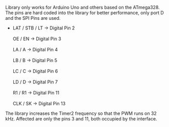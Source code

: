 Library only works for Arduino Uno and others based on the ATmega328.
The pins are hard coded into the library for better performance, only port D and the SPI Pins are used.

  - LAT / STB / LT  -> Digital Pin 2<br>  
  OE / EN         -> Digital Pin 3<br>  
  LA / A          -> Digital Pin 4<br>  
  LB / B          -> Digital Pin 5<br>  
  LC / C          -> Digital Pin 6<br>  
  LD / D          -> Digital Pin 7<br>  
  R1 / R1         -> Digital Pin 11<br>  
  CLK / SK        -> Digital Pin 13<br>
  
The library increases the Timer2 frequency so that the PWM runs on 32 kHz.
Affected are only the pins 3 and 11, both occupied by the interface.
